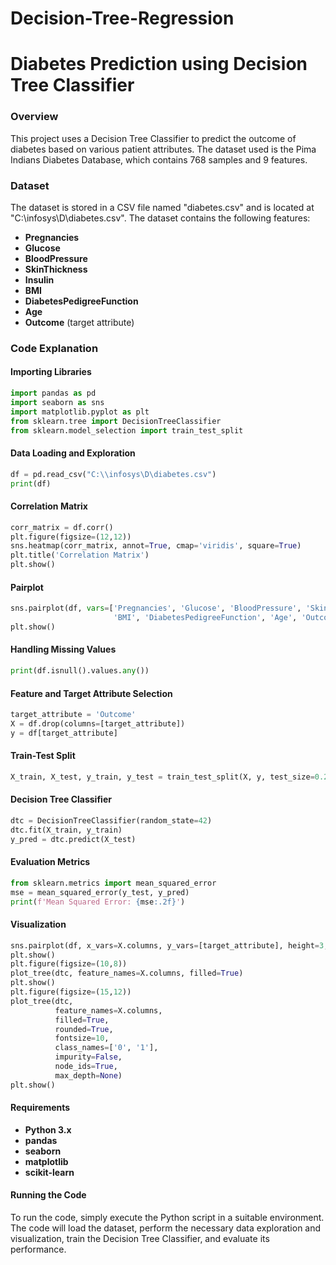 # Decision-Tree-Regression
**Diabetes Prediction using Decision Tree Classifier**
=====================================================

### Overview
This project uses a Decision Tree Classifier to predict the outcome of diabetes based on various patient attributes. The dataset used is the Pima Indians Diabetes Database, which contains 768 samples and 9 features.

### Dataset
The dataset is stored in a CSV file named "diabetes.csv" and is located at "C:\\infosys\D\diabetes.csv". The dataset contains the following features:

* **Pregnancies**
* **Glucose**
* **BloodPressure**
* **SkinThickness**
* **Insulin**
* **BMI**
* **DiabetesPedigreeFunction**
* **Age**
* **Outcome** (target attribute)

### Code Explanation
#### Importing Libraries
```python
import pandas as pd
import seaborn as sns
import matplotlib.pyplot as plt
from sklearn.tree import DecisionTreeClassifier
from sklearn.model_selection import train_test_split
```
####  Data Loading and Exploration
```python
df = pd.read_csv("C:\\infosys\D\diabetes.csv")
print(df)
```
#### Correlation Matrix
```python
corr_matrix = df.corr()
plt.figure(figsize=(12,12))
sns.heatmap(corr_matrix, annot=True, cmap='viridis', square=True)
plt.title('Correlation Matrix')
plt.show()
```
#### Pairplot
```python
sns.pairplot(df, vars=['Pregnancies', 'Glucose', 'BloodPressure', 'SkinThickness', 'Insulin',
                       'BMI', 'DiabetesPedigreeFunction', 'Age', 'Outcome'])
plt.show()
```
#### Handling Missing Values
```python
print(df.isnull().values.any())
```
#### Feature and Target Attribute Selection
```python
target_attribute = 'Outcome'
X = df.drop(columns=[target_attribute])
y = df[target_attribute]
```
#### Train-Test Split
```python
X_train, X_test, y_train, y_test = train_test_split(X, y, test_size=0.2, random_state=42)
```
#### Decision Tree Classifier
```python
dtc = DecisionTreeClassifier(random_state=42)
dtc.fit(X_train, y_train)
y_pred = dtc.predict(X_test)
```
#### Evaluation Metrics
```python
from sklearn.metrics import mean_squared_error
mse = mean_squared_error(y_test, y_pred)
print(f'Mean Squared Error: {mse:.2f}')
```
#### Visualization
```python
sns.pairplot(df, x_vars=X.columns, y_vars=[target_attribute], height=3, aspect=1)
plt.show()
plt.figure(figsize=(10,8))
plot_tree(dtc, feature_names=X.columns, filled=True)
plt.show()
plt.figure(figsize=(15,12))
plot_tree(dtc, 
          feature_names=X.columns, 
          filled=True, 
          rounded=True,
          fontsize=10, 
          class_names=['0', '1'],
          impurity=False, 
          node_ids=True,  
          max_depth=None) 
plt.show()
```
#### Requirements
* **Python 3.x**
* **pandas**
* **seaborn**
* **matplotlib**
* **scikit-learn**
#### Running the Code
To run the code, simply execute the Python script in a suitable environment. The code will load the dataset, perform the necessary data exploration and visualization, train the Decision Tree Classifier, and evaluate its performance.
